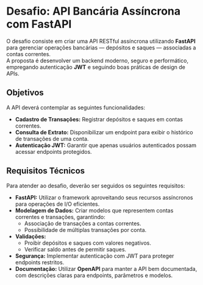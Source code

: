 # Desafio: API Bancária Assíncrona com FastAPI

O desafio consiste em criar uma API RESTful assíncrona utilizando **FastAPI** para gerenciar operações bancárias — depósitos e saques — associadas a contas correntes.  
A proposta é desenvolver um backend moderno, seguro e performático, empregando autenticação **JWT** e seguindo boas práticas de design de APIs.

## Objetivos

A API deverá contemplar as seguintes funcionalidades:

- **Cadastro de Transações:** Registrar depósitos e saques em contas correntes.
- **Consulta de Extrato:** Disponibilizar um endpoint para exibir o histórico de transações de uma conta.
- **Autenticação JWT:** Garantir que apenas usuários autenticados possam acessar endpoints protegidos.

## Requisitos Técnicos

Para atender ao desafio, deverão ser seguidos os seguintes requisitos:

- **FastAPI:** Utilizar o framework aproveitando seus recursos assíncronos para operações de I/O eficientes.
- **Modelagem de Dados:** Criar modelos que representem contas correntes e transações, garantindo:
  - Associação de transações a contas correntes.
  - Possibilidade de múltiplas transações por conta.
- **Validações:**  
  - Proibir depósitos e saques com valores negativos.  
  - Verificar saldo antes de permitir saques.
- **Segurança:** Implementar autenticação com JWT para proteger endpoints restritos.
- **Documentação:** Utilizar **OpenAPI** para manter a API bem documentada, com descrições claras para endpoints, parâmetros e modelos.
